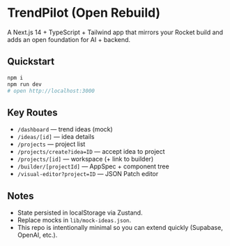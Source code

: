 # TrendPilot (Open Rebuild)
A Next.js 14 + TypeScript + Tailwind app that mirrors your Rocket build and adds an open foundation for AI + backend.

## Quickstart
```bash
npm i
npm run dev
# open http://localhost:3000
```

## Key Routes
- `/dashboard` — trend ideas (mock)
- `/ideas/[id]` — idea details
- `/projects` — project list
- `/projects/create?idea=ID` — accept idea to project
- `/projects/[id]` — workspace (+ link to builder)
- `/builder/[projectId]` — AppSpec + component tree
- `/visual-editor?project=ID` — JSON Patch editor

## Notes
- State persisted in localStorage via Zustand.
- Replace mocks in `lib/mock-ideas.json`.
- This repo is intentionally minimal so you can extend quickly (Supabase, OpenAI, etc.).
